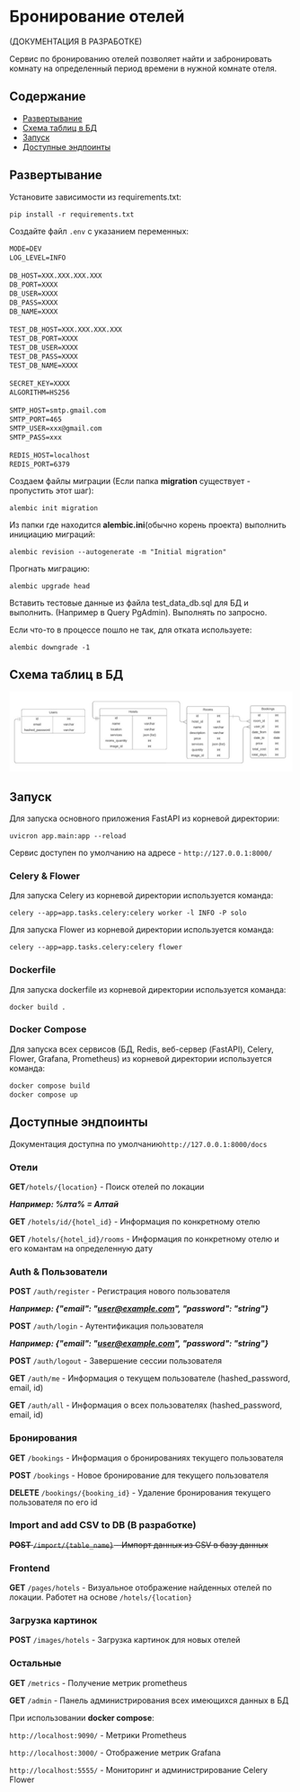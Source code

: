 # Бронирование отелей
(ДОКУМЕНТАЦИЯ В РАЗРАБОТКЕ)

Сервис по бронированию отелей позволяет найти и забронировать комнату на определенный период времени в нужной комнате отеля.
## Содержание

- [Развертывание](#развертывание)
- [Схема таблиц в БД](#схема-таблиц-в-БД)
- [Запуск](#запуск)
- [Доступные эндпоинты](#доступные-эндпоинты)
## Развертывание

Установите зависимости из requirements.txt:
```commandline
pip install -r requirements.txt
```
Создайте файл ```.env``` с указанием переменных:
```commandline
MODE=DEV
LOG_LEVEL=INFO

DB_HOST=XXX.XXX.XXX.XXX
DB_PORT=XXXX
DB_USER=XXXX
DB_PASS=XXXX
DB_NAME=XXXX

TEST_DB_HOST=XXX.XXX.XXX.XXX
TEST_DB_PORT=XXXX
TEST_DB_USER=XXXX
TEST_DB_PASS=XXXX
TEST_DB_NAME=XXXX

SECRET_KEY=XXXX
ALGORITHM=HS256

SMTP_HOST=smtp.gmail.com
SMTP_PORT=465
SMTP_USER=xxx@gmail.com
SMTP_PASS=xxx

REDIS_HOST=localhost
REDIS_PORT=6379
```
Создаем файлы миграции (Если папка **migration** существует - пропустить этот шаг):
```commandline
alembic init migration
```
Из папки где находится **alembic.ini**(обычно корень проекта) выполнить инициацию миграций:
```commandline
alembic revision --autogenerate -m "Initial migration"
```
Прогнать миграцию:
```commandline
alembic upgrade head
```
Вставить тестовые данные из файла test_data_db.sql для БД и выполнить. (Например в Query PgAdmin).
Выполнять по запросно. 

Если что-то в процессе пошло не так, для отката используете:
```commandline
alembic downgrade -1
```

## Схема таблиц в БД

![текст](app/images_for_md/SchemaBD.jpg)

## Запуск

Для запуска основного приложения FastAPI из корневой директории:

```commandline
uvicron app.main:app --reload
```

Сервис доступен по умолчанию на адресе - ```http://127.0.0.1:8000/```

### Celery & Flower

Для запуска Celery из корневой директории используется команда:

```commandline
celery --app=app.tasks.celery:celery worker -l INFO -P solo
```

Для запуска Flower из корневой директории используется команда:
```commandline
celery --app=app.tasks.celery:celery flower
```

### Dockerfile

Для запуска dockerfile из корневой директории используется команда:
```commandline
docker build .
```

### Docker Compose

Для запуска всех сервисов (БД, Redis, веб-сервер (FastAPI), Celery, Flower, Grafana, Prometheus) из корневой директории используется команда:
```commandline
docker compose build
docker compose up
```
## Доступные эндпоинты

Документация доступна по умолчанию```http://127.0.0.1:8000/docs```

### Отели
**GET**```/hotels/{location}``` - Поиск отелей по локации

***Например:
%лта% = Алтай***

**GET** ```/hotels/id/{hotel_id}``` - Информация по конкретному отелю

**GET** ```/hotels/{hotel_id}/rooms``` - Информация по конкретному отелю и его комантам на определенную дату

### Auth & Пользователи
**POST** ```/auth/register``` - Регистрация нового пользователя

***Например:
{"email": "user@example.com", "password": "string"}***

**POST** ```/auth/login``` - Аутентификация пользователя

***Например:
{"email": "user@example.com", "password": "string"}***

**POST** ```/auth/logout``` - Завершение сессии пользователя

**GET** ```/auth/me``` - Информация о текущем пользователе (hashed_password, email, id)

**GET** ```/auth/all``` - Информация о всех пользователях (hashed_password, email, id)

### Бронирования

**GET** ```/bookings``` - Информация о бронированиях текущего пользователя

**POST** ```/bookings``` - Новое бронирование для текущего пользователя

**DELETE** ```/bookings/{booking_id}``` - Удаление бронирования текущего пользователя по его id

### Import and add CSV to DB (В разработке)

~~**POST** ```/import/{table_name}``` - Импорт данных из CSV в базу данных~~

### Frontend

**GET** ```/pages/hotels``` - Визуальное отображение найденных отелей по локации. Работет на основе ```/hotels/{location}```

### Загрузка картинок

**POST** ```/images/hotels``` - Загрузка картинок для новых отелей


### Остальные

**GET** ```/metrics``` - Получение метрик prometheus

**GET** ```/admin``` - Панель администрирования всех имеющихся данных в БД

При использовании **docker compose**:

```http://localhost:9090/``` - Метрики Prometheus

```http://localhost:3000/``` - Отображение метрик Grafana

```http://localhost:5555/``` - Мониторинг и администрирование Celery Flower







